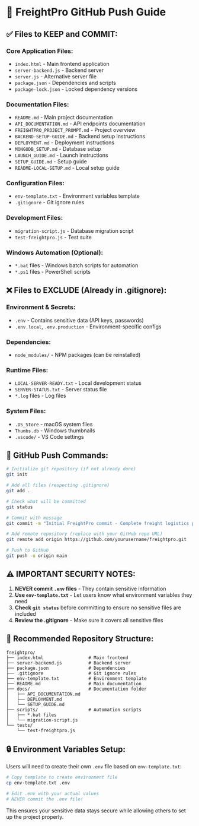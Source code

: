 # 🚀 FreightPro GitHub Push Guide

## ✅ Files to KEEP and COMMIT:

### **Core Application Files:**
- `index.html` - Main frontend application
- `server-backend.js` - Backend server
- `server.js` - Alternative server file
- `package.json` - Dependencies and scripts
- `package-lock.json` - Locked dependency versions

### **Documentation Files:**
- `README.md` - Main project documentation
- `API_DOCUMENTATION.md` - API endpoints documentation
- `FREIGHTPRO_PROJECT_PROMPT.md` - Project overview
- `BACKEND-SETUP-GUIDE.md` - Backend setup instructions
- `DEPLOYMENT.md` - Deployment instructions
- `MONGODB_SETUP.md` - Database setup
- `LAUNCH_GUIDE.md` - Launch instructions
- `SETUP_GUIDE.md` - Setup guide
- `README-LOCAL-SETUP.md` - Local setup guide

### **Configuration Files:**
- `env-template.txt` - Environment variables template
- `.gitignore` - Git ignore rules

### **Development Files:**
- `migration-script.js` - Database migration script
- `test-freightpro.js` - Test suite

### **Windows Automation (Optional):**
- `*.bat` files - Windows batch scripts for automation
- `*.ps1` files - PowerShell scripts

## ❌ Files to EXCLUDE (Already in .gitignore):

### **Environment & Secrets:**
- `.env` - Contains sensitive data (API keys, passwords)
- `.env.local`, `.env.production` - Environment-specific configs

### **Dependencies:**
- `node_modules/` - NPM packages (can be reinstalled)

### **Runtime Files:**
- `LOCAL-SERVER-READY.txt` - Local development status
- `SERVER-STATUS.txt` - Server status file
- `*.log` files - Log files

### **System Files:**
- `.DS_Store` - macOS system files
- `Thumbs.db` - Windows thumbnails
- `.vscode/` - VS Code settings

## 🚀 GitHub Push Commands:

```bash
# Initialize git repository (if not already done)
git init

# Add all files (respecting .gitignore)
git add .

# Check what will be committed
git status

# Commit with message
git commit -m "Initial FreightPro commit - Complete freight logistics platform"

# Add remote repository (replace with your GitHub repo URL)
git remote add origin https://github.com/yourusername/freightpro.git

# Push to GitHub
git push -u origin main
```

## ⚠️ IMPORTANT SECURITY NOTES:

1. **NEVER commit `.env` files** - They contain sensitive information
2. **Use `env-template.txt`** - Let users know what environment variables they need
3. **Check `git status`** before committing to ensure no sensitive files are included
4. **Review the .gitignore** - Make sure it covers all sensitive files

## 📁 Recommended Repository Structure:

```
freightpro/
├── index.html                 # Main frontend
├── server-backend.js          # Backend server
├── package.json               # Dependencies
├── .gitignore                 # Git ignore rules
├── env-template.txt           # Environment template
├── README.md                  # Main documentation
├── docs/                      # Documentation folder
│   ├── API_DOCUMENTATION.md
│   ├── DEPLOYMENT.md
│   └── SETUP_GUIDE.md
├── scripts/                   # Automation scripts
│   ├── *.bat files
│   └── migration-script.js
└── tests/
    └── test-freightpro.js
```

## 🔒 Environment Variables Setup:

Users will need to create their own `.env` file based on `env-template.txt`:

```bash
# Copy template to create environment file
cp env-template.txt .env

# Edit .env with your actual values
# NEVER commit the .env file!
```

This ensures your sensitive data stays secure while allowing others to set up the project properly.
